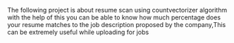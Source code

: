 The following project is about resume scan using countvectorizer algorithm with the help of this you can be able to know how much percentage does your resume matches to the job description proposed by the company,This can be extremely useful while uploading  for jobs
